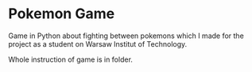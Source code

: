 # Pokemon Game

Game in Python about fighting between pokemons which I made for the project as a student on Warsaw Institut of Technology. 

Whole instruction of game is in folder.
